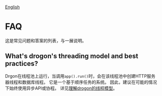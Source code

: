 [English](/ENG/ENG-FAQ) 

# FAQ

这是常见问题和答案的列表，与一展说明。

## What's drogon's threading model and best practices?

Drgon在线程池上运行，当调用`app().run()`时，会在该线程池中创建HTTP服务器线程和数据库线程。 它是一个基于顺序任务的系统。 因此，建议在可能的情况下始终使用异步API或协程。 详见[理解drogon的线程模型](/CHN/CHN-FAQ-1-线程模型)。
